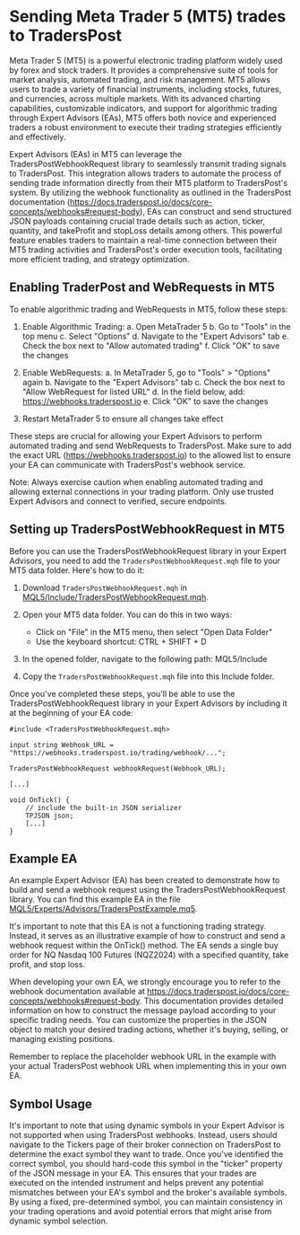 # Sending Meta Trader 5 (MT5) trades to TradersPost

Meta Trader 5 (MT5) is a powerful electronic trading platform widely used by forex and stock traders. It provides a comprehensive suite of tools for market analysis, automated trading, and risk management. MT5 allows users to trade a variety of financial instruments, including stocks, futures, and currencies, across multiple markets. With its advanced charting capabilities, customizable indicators, and support for algorithmic trading through Expert Advisors (EAs), MT5 offers both novice and experienced traders a robust environment to execute their trading strategies efficiently and effectively.

Expert Advisors (EAs) in MT5 can leverage the TradersPostWebhookRequest library to seamlessly transmit trading signals to TradersPost. This integration allows traders to automate the process of sending trade information directly from their MT5 platform to TradersPost's system. By utilizing the webhook functionality as outlined in the TradersPost documentation (https://docs.traderspost.io/docs/core-concepts/webhooks#request-body), EAs can construct and send structured JSON payloads containing crucial trade details such as action, ticker, quantity, and takeProfit and stopLoss details among others. This powerful feature enables traders to maintain a real-time connection between their MT5 trading activities and TradersPost's order execution tools, facilitating more efficient trading, and strategy optimization.

## Enabling TraderPost and WebRequests in MT5

To enable algorithmic trading and WebRequests in MT5, follow these steps:

1. Enable Algorithmic Trading:
   a. Open MetaTrader 5
   b. Go to "Tools" in the top menu
   c. Select "Options"
   d. Navigate to the "Expert Advisors" tab
   e. Check the box next to "Allow automated trading"
   f. Click "OK" to save the changes

2. Enable WebRequests:
   a. In MetaTrader 5, go to "Tools" > "Options" again
   b. Navigate to the "Expert Advisors" tab
   c. Check the box next to "Allow WebRequest for listed URL"
   d. In the field below, add: https://webhooks.traderspost.io
   e. Click "OK" to save the changes

3. Restart MetaTrader 5 to ensure all changes take effect

These steps are crucial for allowing your Expert Advisors to perform automated trading and send WebRequests to TradersPost. Make sure to add the exact URL (https://webhooks.traderspost.io) to the allowed list to ensure your EA can communicate with TradersPost's webhook service.

Note: Always exercise caution when enabling automated trading and allowing external connections in your trading platform. Only use trusted Expert Advisors and connect to verified, secure endpoints.

## Setting up TradersPostWebhookRequest in MT5

Before you can use the TradersPostWebhookRequest library in your Expert Advisors, you need to add the `TradersPostWebhookRequest.mqh` file to your MT5 data folder. Here's how to do it:

1. Download `TradersPostWebhookRequest.mqh` in [MQL5/Include/TradersPostWebhookRequest.mqh](MQL5/Include/TradersPostWebhookRequest.mqh).

2. Open your MT5 data folder. You can do this in two ways:
   - Click on "File" in the MT5 menu, then select "Open Data Folder"
   - Use the keyboard shortcut: CTRL + SHIFT + D

3. In the opened folder, navigate to the following path:
   MQL5/Include

4. Copy the `TradersPostWebhookRequest.mqh` file into this Include folder.

Once you've completed these steps, you'll be able to use the TradersPostWebhookRequest library in your Expert Advisors by including it at the beginning of your EA code:

```
#include <TradersPostWebhookRequest.mqh>

input string Webhook_URL = "https://webhooks.traderspost.io/trading/webhook/...";

TradersPostWebhookRequest webhookRequest(Webhook_URL);

[...]

void OnTick() {
    // include the built-in JSON serializer
    TPJSON json;
    [...]
}
```

## Example EA

An example Expert Advisor (EA) has been created to demonstrate how to build and send a webhook request using the TradersPostWebhookRequest library. You can find this example EA in the file [MQL5/Experts/Advisors/TradersPostExample.mq5](MQL5/Experts/Advisors/TradersPostExample.mq5).

It's important to note that this EA is not a functioning trading strategy. Instead, it serves as an illustrative example of how to construct and send a webhook request within the OnTick() method. The EA sends a single buy order for NQ Nasdaq 100 Futures (NQZ2024) with a specified quantity, take profit, and stop loss.

When developing your own EA, we strongly encourage you to refer to the webhook documentation available at https://docs.traderspost.io/docs/core-concepts/webhooks#request-body. This documentation provides detailed information on how to construct the message payload according to your specific trading needs. You can customize the properties in the JSON object to match your desired trading actions, whether it's buying, selling, or managing existing positions.

Remember to replace the placeholder webhook URL in the example with your actual TradersPost webhook URL when implementing this in your own EA.

## Symbol Usage

It's important to note that using dynamic symbols in your Expert Advisor is not supported when using TradersPost webhooks. Instead, users should navigate to the Tickers page of their broker connection on TradersPost to determine the exact symbol they want to trade. Once you've identified the correct symbol, you should hard-code this symbol in the "ticker" property of the JSON message in your EA. This ensures that your trades are executed on the intended instrument and helps prevent any potential mismatches between your EA's symbol and the broker's available symbols. By using a fixed, pre-determined symbol, you can maintain consistency in your trading operations and avoid potential errors that might arise from dynamic symbol selection.
